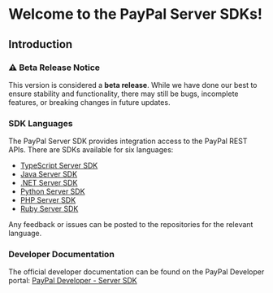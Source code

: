 # Welcome to the PayPal Server SDKs!
## Introduction
### ⚠️ Beta Release Notice

This version is considered a **beta release**. While we have done our best to ensure stability and functionality, there may still be bugs, incomplete features, or breaking changes in future updates.

### SDK Languages

The PayPal Server SDK provides integration access to the PayPal REST APIs. There are SDKs available for six languages:

- [TypeScript Server SDK](https://github.com/paypal/PayPal-TypeScript-Server-SDK)
- [Java Server SDK](https://github.com/paypal/PayPal-Java-Server-SDK)
- [.NET Server SDK](https://github.com/paypal/PayPal-Dotnet-Server-SDK)
- [Python Server SDK](https://github.com/paypal/PayPal-Python-Server-SDK)
- [PHP Server SDK](https://github.com/paypal/PayPal-PHP-Server-SDK)
- [Ruby Server SDK](https://github.com/paypal/PayPal-Ruby-Server-SDK)

Any feedback or issues can be posted to the repositories for the relevant language.

### Developer Documentation
The official developer documentation can be found on the PayPal Developer portal: [PayPal Developer - Server SDK](https://developer.paypal.com/serversdk/http/getting-started/how-to-get-started/)